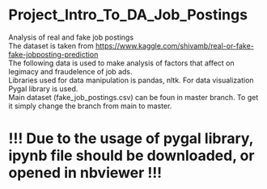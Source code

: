 # Project_Intro_To_DA_Job_Postings
Analysis of real and fake job postings\
The dataset is taken from https://www.kaggle.com/shivamb/real-or-fake-fake-jobposting-prediction \
The following data is used to make analysis of factors that affect on legimacy and fraudelence of job ads.\
Libraries used for data manipulation is pandas, nltk. For data visualization Pygal library is used.\
Main dataset (fake_job_postings.csv) can be foun in master branch. To get it simply change the branch from main to master.
# !!! Due to the usage of pygal library, ipynb file should be downloaded, or opened in nbviewer !!!
